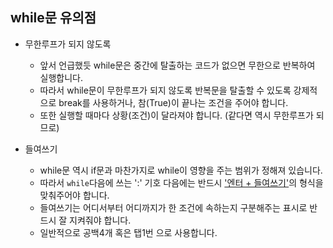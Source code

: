 ## while문 유의점


* 무한루프가 되지 않도록
	* 앞서 언급했듯 while문은 중간에 탈출하는 코드가 없으면 무한으로 반복하여 실행합니다. 
	* 따라서 while문이 무한루프가 되지 않도록 반복문을 탈출할 수 있도록 강제적으로 break를 사용하거나, 참(True)이 끝나는 조건을 주어야 합니다. 
	* 또한 실행할 때마다 상황(조건)이 달라져야 합니다. (같다면 역시 무한루프가 되므로)

* 들여쓰기
	* while문 역시 if문과 마찬가지로 while이 영향을 주는 범위가 정해져 있습니다. 
	* 따라서 `while`다음에 쓰는 ':' 기호 다음에는 반드시 <u>'엔터 + 들여쓰기'</u>의 형식을 맞춰주어야 합니다. 
	* 들여쓰기는 어디서부터 어디까지가 한 조건에 속하는지 구분해주는 표시로 반드시 잘 지켜줘야 합니다. 
	* 일반적으로 공백4개 혹은 탭1번 으로 사용합니다. 
